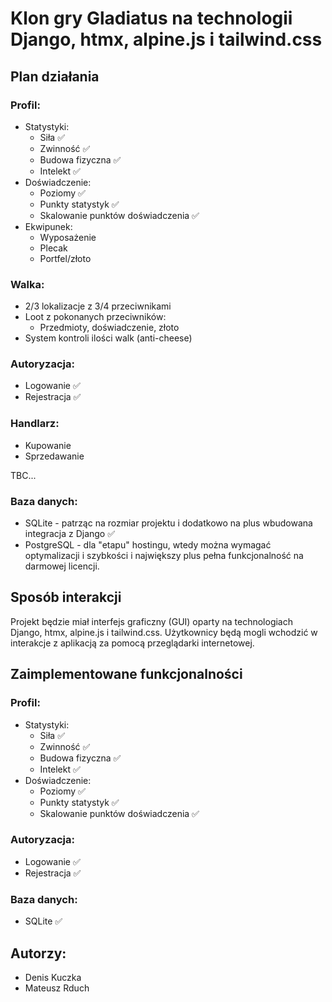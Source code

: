 # Klon gry Gladiatus na technologii Django, htmx, alpine.js i tailwind.css

## Plan działania

### Profil:
- Statystyki:
  - Siła ✅
  - Zwinność ✅
  - Budowa fizyczna ✅
  - Intelekt ✅
- Doświadczenie:
  - Poziomy ✅
  - Punkty statystyk ✅
  - Skalowanie punktów doświadczenia ✅
- Ekwipunek:
  - Wyposażenie
  - Plecak
  - Portfel/złoto

### Walka:
- 2/3 lokalizacje z 3/4 przeciwnikami
- Loot z pokonanych przeciwników:
  - Przedmioty, doświadczenie, złoto
- System kontroli ilości walk (anti-cheese)

### Autoryzacja:
- Logowanie ✅
- Rejestracja ✅

### Handlarz:
- Kupowanie
- Sprzedawanie

TBC...

### Baza danych:
- SQLite - patrząc na rozmiar projektu i dodatkowo na plus wbudowana integracja z Django ✅
- PostgreSQL - dla "etapu" hostingu, wtedy można wymagać optymalizacji i szybkości i największy plus pełna funkcjonalność na darmowej licencji.

## Sposób interakcji

Projekt będzie miał interfejs graficzny (GUI) oparty na technologiach Django, htmx, alpine.js i tailwind.css. Użytkownicy będą mogli wchodzić w interakcje z aplikacją za pomocą przeglądarki internetowej.

## Zaimplementowane funkcjonalności

### Profil:
- Statystyki:
  - Siła ✅
  - Zwinność ✅
  - Budowa fizyczna ✅
  - Intelekt ✅
- Doświadczenie:
  - Poziomy ✅
  - Punkty statystyk ✅
  - Skalowanie punktów doświadczenia ✅

### Autoryzacja:
- Logowanie ✅
- Rejestracja ✅

### Baza danych:
- SQLite ✅

## Autorzy:
- Denis Kuczka
- Mateusz Rduch

